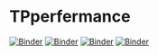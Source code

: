 # TPperfermance
[![Binder](https://mybinder.org/badge_logo.svg)](https://mybinder.org/v2/gh/OumaymaMahfoudhi/TPperfermance/HEAD?labpath=Exemple1.ipynb)
[![Binder](https://mybinder.org/badge_logo.svg)](https://mybinder.org/v2/gh/OumaymaMahfoudhi/TPperfermance/HEAD?labpath=Exemple2.ipynb)
[![Binder](https://mybinder.org/badge_logo.svg)](https://mybinder.org/v2/gh/OumaymaMahfoudhi/TPperfermance/HEAD?labpath=Exemple3.ipynb)
[![Binder](https://mybinder.org/badge_logo.svg)](https://mybinder.org/v2/gh/OumaymaMahfoudhi/TPperfermance/HEAD?labpath=Exemple4.ipynb)
